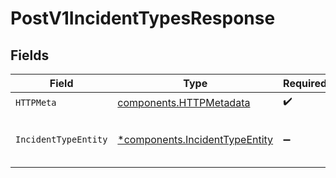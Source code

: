# PostV1IncidentTypesResponse


## Fields

| Field                                                                           | Type                                                                            | Required                                                                        | Description                                                                     |
| ------------------------------------------------------------------------------- | ------------------------------------------------------------------------------- | ------------------------------------------------------------------------------- | ------------------------------------------------------------------------------- |
| `HTTPMeta`                                                                      | [components.HTTPMetadata](../../models/components/httpmetadata.md)              | :heavy_check_mark:                                                              | N/A                                                                             |
| `IncidentTypeEntity`                                                            | [*components.IncidentTypeEntity](../../models/components/incidenttypeentity.md) | :heavy_minus_sign:                                                              | Create a new incident type                                                      |